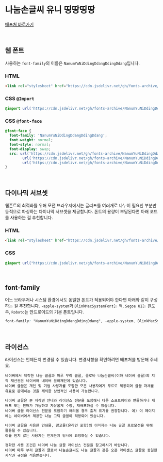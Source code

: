 # 나눔손글씨 유니 띵땅띵땅

[배포처 바로가기](https://hangeul.naver.com/fonts/search?f=clova)

&nbsp;

## 웹 폰트

사용하는 `font-family`의 이름은 `NanumYuNiDdingDdangDdingDdang`입니다.

### HTML

```html
<link rel="stylesheet" href="https://cdn.jsdelivr.net/gh/fonts-archive/NanumYuNiDdingDdangDdingDdang/NanumYuNiDdingDdangDdingDdang.css" type="text/css"/>
```

### CSS `@Import`

```css
@import url('https://cdn.jsdelivr.net/gh/fonts-archive/NanumYuNiDdingDdangDdingDdang/NanumYuNiDdingDdangDdingDdang.css');
```

### CSS `@font-face`

```css
@font-face {
  font-family: 'NanumYuNiDdingDdangDdingDdang';
  font-weight: normal;
  font-style: normal;
  font-display: swap;
  src: url('https://cdn.jsdelivr.net/gh/fonts-archive/NanumYuNiDdingDdangDdingDdang/NanumYuNiDdingDdangDdingDdang.woff2') format('woff2'),
        url('https://cdn.jsdelivr.net/gh/fonts-archive/NanumYuNiDdingDdangDdingDdang/NanumYuNiDdingDdangDdingDdang.woff') format('woff'),
        url('https://cdn.jsdelivr.net/gh/fonts-archive/NanumYuNiDdingDdangDdingDdang/NanumYuNiDdingDdangDdingDdang.ttf') format('truetype');
}
```

&nbsp;

## 다이나믹 서브셋

웹폰트의 최적화를 위해 모던 브라우저에서는 글리프를 여러개로 나누어 필요한 부분만 동적으로 파싱하는 다이나믹 서브셋을 제공합니다. 폰트의 용량이 부담된다면 아래 코드를 사용하는 걸 추천합니다.

### HTML

```html
<link rel="stylesheet" href="https://cdn.jsdelivr.net/gh/fonts-archive/NanumYuNiDdingDdangDdingDdang/subsets/NanumYuNiDdingDdangDdingDdang-dynamic-subset.css" type="text/css"/>
```

### CSS

```css
@import url("https://cdn.jsdelivr.net/gh/fonts-archive/NanumYuNiDdingDdangDdingDdang/subsets/NanumYuNiDdingDdangDdingDdang-dynamic-subset.css");
```

&nbsp;

## font-family

어느 브라우저나 시스템 환경에서도 동일한 폰트가 적용되어야 한다면 아래와 같이 구성하는 걸 추천합니다. `-apple-system`과 `BlinkMacSystemFont`는 맥, `Segoe UI`는 윈도우, `Roboto`는 안드로이드의 기본 폰트입니다.

```css
font-family: "NanumYuNiDdingDdangDdingDdang", -apple-system, BlinkMacSystemFont, "Segoe UI",Roboto, Oxygen, Ubuntu, Cantarell, "Open Sans", "Helvetica Neue", sans-serif;
```

&nbsp;

## 라이선스

라이선스는 언제든지 변경될 수 있습니다. 변경사항을 확인하려면 배포처를 방문해 주세요.

```
네이버에서 제작한 나눔 글꼴과 마루 부리 글꼴, 클로바 나눔손글씨(이하 네이버 글꼴)의 지적 재산권은 네이버와 네이버 문화재단에 있습니다.
네이버 글꼴은 개인 및 기업 사용자를 포함한 모든 사용자에게 무료로 제공되며 글꼴 자체를 유료로 판매하는 것을 제외한 상업적인 사용이 가능합니다.

네이버 글꼴은 본 저작권 안내와 라이선스 전문을 포함해서 다른 소프트웨어와 번들하거나 재배포 또는 판매가 가능하고 자유롭게 수정, 재배포하실 수 있습니다.
네이버 글꼴 라이선스 전문을 포함하기 어려울 경우 출처 표기를 권장합니다. 예) 이 페이지에는 네이버에서 제공한 나눔 고딕 글꼴이 적용되어 있습니다.

네이버 글꼴을 사용한 인쇄물, 광고물(온라인 포함)의 이미지는 나눔 글꼴 프로모션을 위해 활용될 수 있습니다.
이를 원치 않는 사용자는 언제든지 당사에 요청하실 수 있습니다.

정확한 사용 조건은 네이버 나눔 글꼴 라이선스 전문을 참고하시기 바랍니다.
네이버 마루 부리 글꼴과 클로바 나눔손글씨도 나눔 글꼴과 같은 오픈 라이센스 글꼴로 동일한 저작권 규정을 적용받습니다.
```
